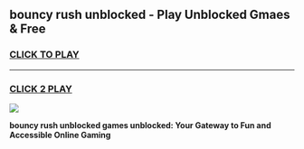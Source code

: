 
## bouncy rush unblocked - Play Unblocked Gmaes & Free
<h3>
<a href="https://news.freeplayer.one?title=bouncy_rush_unblocked&ref=23F">CLICK TO PLAY</a></h3>
<hr>

<h3>
<a href="https://news.freeplayer.one?title=bouncy_rush_unblocked&ref=23F">CLICK 2 PLAY</a>
  
</h3>

<a href="https://news.freeplayer.one?title=bouncy_rush_unblocked&ref=23F/"><img src="https://clearcache.store/games.png"></a>


**bouncy rush unblocked games unblocked: Your Gateway to Fun and Accessible Online Gaming**
